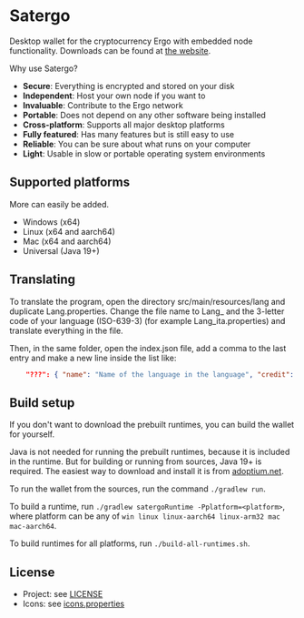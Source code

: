 # Satergo
Desktop wallet for the cryptocurrency Ergo with embedded node functionality. Downloads can be found at [the website](https://satergo.com).

Why use Satergo?
- **Secure**: Everything is encrypted and stored on your disk
- **Independent**: Host your own node if you want to
- **Invaluable**: Contribute to the Ergo network
- **Portable**: Does not depend on any other software being installed
- **Cross-platform**: Supports all major desktop platforms
- **Fully featured**: Has many features but is still easy to use
- **Reliable**: You can be sure about what runs on your computer
- **Light**: Usable in slow or portable operating system environments

## Supported platforms
More can easily be added.
- Windows (x64)
- Linux (x64 and aarch64)
- Mac (x64 and aarch64)
- Universal (Java 19+)

## Translating
To translate the program, open the directory src/main/resources/lang and duplicate Lang.properties.
Change the file name to Lang_ and the 3-letter code of your language (ISO-639-3) (for example Lang_ita.properties) and translate everything in the file.

Then, in the same folder, open the index.json file, add a comma to the last entry and make a new line inside the list like:
```json
	"???": { "name": "Name of the language in the language", "credit": "Your contact details (socials, etc.), or your name" }
```

## Build setup
If you don't want to download the prebuilt runtimes, you can build the wallet for yourself.

Java is not needed for running the prebuilt runtimes, because it is included in the runtime. But for building or running from sources, Java 19+ is required. The easiest way to download and install it is from [adoptium.net](https://adoptium.net).

To run the wallet from the sources, run the command `./gradlew run`.

To build a runtime, run `./gradlew satergoRuntime -Pplatform=<platform>`, where platform can be any of `win linux linux-aarch64 linux-arm32 mac mac-aarch64`.

To build runtimes for all platforms, run `./build-all-runtimes.sh`.

## License
- Project: see [LICENSE](LICENSE)
- Icons: see [icons.properties](src/main/resources/icons.properties)